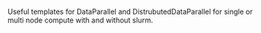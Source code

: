 Useful templates for DataParallel and DistrubutedDataParallel for single or 
multi node compute with and without slurm.
